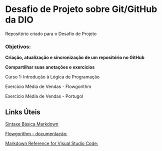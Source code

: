 # Desafio de Projeto sobre Git/GitHub da DIO
Repositório criado para o Desafio de Projeto



### Objetivos:

**Criação, atualização e sincronização de um repositório no GitHub**

**Compartilhar suas anotações e exercícios**



Curso 1: Introdução à Lógica de Programação

Exercício Média de Vendas - Flowgorithm

Exercício Média de Vendas - Portugol




## Links Úteis
[Sintaxe Básica Markdown](https://www.markdownguide.org/basic.syntax/)

[Flowgorithm - documentação:](http://www.flowgorithm.org/documentation/)

[Markdown Reference for Visual Studio Code:](https://github.com/microsoft/vscode-docs/blob/main/docs/languages/markdown.md)



